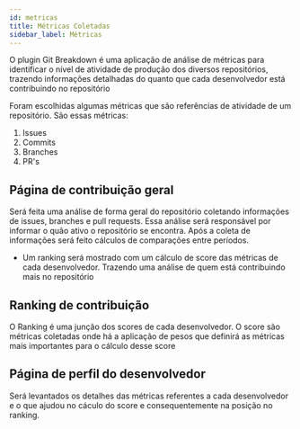 ```yaml
---
id: metricas
title: Métricas Coletadas
sidebar_label: Métricas
---
```


O plugin Git Breakdown é uma aplicação de análise de métricas para identificar o nível de atividade de produção dos diversos repositórios, trazendo informações detalhadas do quanto que cada desenvolvedor está contribuindo no repositório  

Foram escolhidas algumas métricas que são referências de atividade de um repositório. São essas métricas: 

1.  Issues
2.  Commits
3.  Branches     
4.  PR's

## Página de contribuição geral
Será feita uma análise de forma geral do repositório coletando informações de issues, branches e pull requests. Essa análise será responsável por informar o quão ativo o repositório se encontra. Após a coleta de informações será feito cálculos de comparações entre períodos.

- Um ranking será mostrado com um cálculo de score das métricas de cada desenvolvedor. Trazendo uma análise de quem está contribuindo mais no repositório

## Ranking de contribuição

O Ranking é uma junção dos scores de cada desenvolvedor. O score são métricas coletadas onde há a aplicação de pesos que definirá as métricas mais importantes para o cálculo desse score

## Página de perfil do desenvolvedor
Será levantados os detalhes das métricas referentes a cada desenvolvedor e o que ajudou no cáculo do score e consequentemente na posição no ranking.
